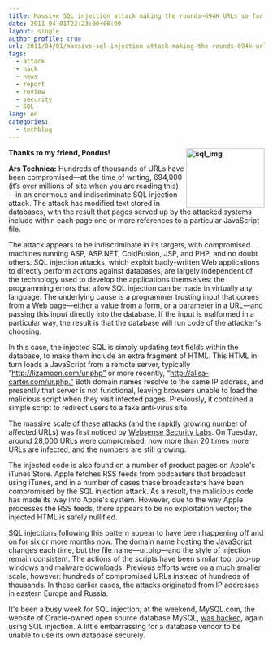 ```yaml
---
title: Massive SQL injection attack making the rounds—694K URLs so far
date: 2011-04-01T22:23:00+00:00
layout: single
author_profile: true
url: 2011/04/01/massive-sql-injection-attack-making-the-rounds-694k-urls-so-far/
tags:
  - attack
  - hack
  - news
  - report
  - review
  - security
  - SQL
lang: en
categories: 
  - techblog
---
```

**[<img title="sql_img" border="0" alt="sql_img" align="right" src="http://lh4.ggpht.com/_vaUVXcmC3OI/TZZJNEblu0I/AAAAAAAADzc/DKiO3KiMlvs/sql_img_thumb%5B2%5D.jpg?imgmax=800" width="154" height="116" />](http://lh5.ggpht.com/_vaUVXcmC3OI/TZZJJOzqeiI/AAAAAAAADzY/FcnGCJKWL3Y/s1600-h/sql_img%5B4%5D.jpg)**

**Thanks to my friend, Pondus!**

**Ars Technica:** Hundreds of thousands of URLs have been compromised—at the time of writing, 694,000 (it’s over millions of site when you are reading this)—in an enormous and indiscriminate SQL injection attack. The attack has modified text stored in databases, with the result that pages served up by the attacked systems include within each page one or more references to a particular JavaScript file.

The attack appears to be indiscriminate in its targets, with compromised machines running ASP, ASP.NET, ColdFusion, JSP, and PHP, and no doubt others. SQL injection attacks, which exploit badly-written Web applications to directly perform actions against databases, are largely independent of the technology used to develop the applications themselves: the programming errors that allow SQL injection can be made in virtually any language. The underlying cause is a programmer trusting input that comes from a Web page—either a value from a form, or a parameter in a URL—and passing this input directly into the database. If the input is malformed in a particular way, the result is that the database will run code of the attacker's choosing.

In this case, the injected SQL is simply updating text fields within the database, to make them include an extra fragment of HTML. This HTML in turn loads a JavaScript from a remote server, typically “http://lizamoon.com/ur.php” or more recently, “http://alisa-carter.com/ur.php.” Both domain names resolve to the same IP address, and presently that server is not functional, leaving browsers unable to load the malicious script when they visit infected pages. Previously, it contained a simple script to redirect users to a fake anti-virus site.

The massive scale of these attacks (and the rapidly growing number of affected URLs) was first noticed by [Websense Security Labs](http://community.websense.com/blogs/securitylabs/archive/2011/03/29/lizamoon-mass-injection-28000-urls-including-itunes.aspx). On Tuesday, around 28,000 URLs were compromised; now more than 20 times more URLs are infected, and the numbers are still growing.

The injected code is also found on a number of product pages on Apple's iTunes Store. Apple fetches RSS feeds from podcasters that broadcast using iTunes, and in a number of cases these broadcasters have been compromised by the SQL injection attack. As a result, the malicious code has made its way into Apple's system. However, due to the way Apple processes the RSS feeds, there appears to be no exploitation vector; the injected HTML is safely nullified.

SQL injections following this pattern appear to have been happening off and on for six or more months now. The domain name hosting the JavaScript changes each time, but the file name—ur.php—and the style of injection remain consistent. The actions of the scripts have been similar too; pop-up windows and malware downloads. Previous efforts were on a much smaller scale, however: hundreds of compromised URLs instead of hundreds of thousands. In these earlier cases, the attacks originated from IP addresses in eastern Europe and Russia.

It's been a busy week for SQL injection; at the weekend, MySQL.com, the website of Oracle-owned open source database MySQL, [was hacked](http://seclists.org/fulldisclosure/2011/Mar/309), again using SQL injection. A little embarrassing for a database vendor to be unable to use its own database securely.